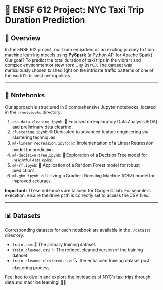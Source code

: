 # 🚖 ENSF 612 Project: NYC Taxi Trip Duration Prediction

## 📖 Overview

In the ENSF 612 project, our team embarked on an exciting journey to train machine learning models using **PySpark** (a Python API for Apache Spark). Our goal? To predict the total duration of taxi trips in the vibrant and complex environment of New York City (NYC). The dataset was meticulously chosen to shed light on the intricate traffic patterns of one of the world's busiest metropolises.

---

## 📓 Notebooks

Our approach is structured in 6 comprehensive Jupyter notebooks, located in the `./notebooks` directory:

1. `eda-data-cleaning.ipynb`: 🧹 Focused on Exploratory Data Analysis (EDA) and preliminary data cleaning.
2. `clustering.ipynb`: 🌐 Dedicated to advanced feature engineering via clustering techniques.
3. `ml-linear-regression.ipynb`: 📈 Implementation of a Linear Regression model for prediction.
4. `ml-decision-tree.ipynb`: 🌳 Exploration of a Decision Tree model for insightful data splits.
5. `ml-rf.ipynb`: 🌲 Application of a Random Forest model for robust predictions.
6. `ml-gbm.ipynb`: 🔥 Utilizing a Gradient Boosting Machine (GBM) model for improved accuracy.

**Important:** These notebooks are tailored for Google Colab. For seamless execution, ensure the drive path is correctly set to access the CSV files.

---

## 📊 Datasets

Corresponding datasets for each notebook are available in the `./dataset` directory:

- `train.csv`: 🚕 The primary training dataset.
- `train_cleaned.csv`: ✨ The refined, cleaned version of the training dataset.
- `train_cleaned_clustered.csv`: 🔍 The enhanced training dataset post-clustering process.

Feel free to dive in and explore the intricacies of NYC's taxi trips through data and machine learning! 🚖💡
